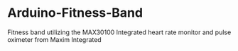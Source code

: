 # Arduino-Fitness-Band
Fitness band utilizing the MAX30100 Integrated heart rate monitor and pulse oximeter from Maxim Integrated
